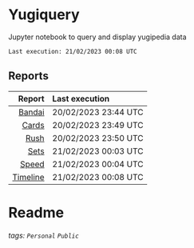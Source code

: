 # Yugiquery
Jupyter notebook to query and display yugipedia data

    Last execution: 21/02/2023 00:08 UTC

## Reports

|                    Report | Last execution       |
| -------------------------:|:-------------------- |
| [Bandai](Bandai.html) | 20/02/2023 23:44 UTC |
| [Cards](Cards.html) | 20/02/2023 23:49 UTC |
| [Rush](Rush.html) | 20/02/2023 23:50 UTC |
| [Sets](Sets.html) | 21/02/2023 00:03 UTC |
| [Speed](Speed.html) | 21/02/2023 00:04 UTC |
| [Timeline](Timeline.html) | 21/02/2023 00:08 UTC |

# Readme

###### tags: `Personal` `Public`
